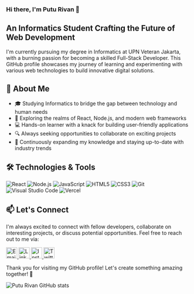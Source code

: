 ### Hi there, I'm Putu Rivan 👋
## An Informatics Student Crafting the Future of Web Development

I'm currently pursuing my degree in Informatics at UPN Veteran Jakarta, with a burning passion for becoming a skilled Full-Stack Developer. This GitHub profile showcases my journey of learning and experimenting with various web technologies to build innovative digital solutions.

## 🌟 About Me
- 🎓 Studying Informatics to bridge the gap between technology and human needs
- 🚀 Exploring the realms of React, Node.js, and modern web frameworks
- 💻 Hands-on learner with a knack for building user-friendly applications
- 🔍 Always seeking opportunities to collaborate on exciting projects
- 🌱 Continuously expanding my knowledge and staying up-to-date with industry trends

## 🛠 Technologies & Tools
![React](https://img.shields.io/badge/-React-61DAFB?logo=react&logoColor=white&style=flat&logoWidth=40&labelColor=61DAFB)
![Node.js](https://img.shields.io/badge/-Node.js-339933?logo=node.js&logoColor=white&style=flat&logoWidth=40&labelColor=339933)
![JavaScript](https://img.shields.io/badge/-JavaScript-F7DF1E?logo=javascript&logoColor=black&style=flat&logoWidth=40&labelColor=F7DF1E)
![HTML5](https://img.shields.io/badge/-HTML5-E34F26?logo=html5&logoColor=white&style=flat&logoWidth=40&labelColor=E34F26)
![CSS3](https://img.shields.io/badge/-CSS3-1572B6?logo=css3&logoColor=white&style=flat&logoWidth=40&labelColor=1572B6)
![Git](https://img.shields.io/badge/-Git-F05032?logo=git&logoColor=white&style=flat&logoWidth=40&labelColor=F05032)
![Visual Studio Code](https://img.shields.io/badge/-VS%20Code-007ACC?logo=visual-studio-code&logoColor=white&style=flat&logoWidth=40&labelColor=007ACC)
![Vercel](https://img.shields.io/badge/-Vercel-000000?logo=vercel&logoColor=white&style=flat&logoWidth=40&labelColor=000000)

## 📫 Let's Connect
I'm always excited to connect with fellow developers, collaborate on interesting projects, or discuss potential opportunities. Feel free to reach out to me via:

<a href="mailto:puturivana.d@gmail.com" target="_blank">
  <img src="https://img.icons8.com/color/48/000000/gmail-new.png" alt="Email" height="30">
</a>
<a href="https://www.linkedin.com/in/ptu-rivan" target="_blank">
  <img src="https://img.icons8.com/color/48/000000/linkedin.png" alt="LinkedIn" height="30">
</a>
<a href="https://www.instagram.com/rivanputu_" target="_blank">
  <img src="https://img.icons8.com/color/48/000000/instagram-new--v1.png" alt="Instagram" height="30">
</a>
<a href="https://twitter.com/rivanputu_" target="_blank">
  <img src="https://img.icons8.com/color/48/000000/twitter" alt="Twitter" height="30">
</a>

Thank you for visiting my GitHub profile! Let's create something amazing together! 🚀

![Putu Rivan GitHub stats](https://github-readme-stats.vercel.app/api?username=PutuRivan&show_icons=true&theme=radical)

